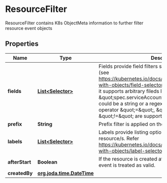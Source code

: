 

# ResourceFilter

ResourceFilter contains K8s ObjectMeta information to further filter resource event objects
## Properties

Name | Type | Description | Notes
------------ | ------------- | ------------- | -------------
**fields** | [**List&lt;Selector&gt;**](Selector.md) | Fields provide field filters similar to K8s field selector (see https://kubernetes.io/docs/concepts/overview/working-with-objects/field-selectors/). Unlike K8s field selector, it supports arbitrary fileds like \&quot;spec.serviceAccountName\&quot;, and the value could be a string or a regex. Same as K8s field selector, operator \&quot;&#x3D;\&quot;, \&quot;&#x3D;&#x3D;\&quot; and \&quot;!&#x3D;\&quot; are supported. |  [optional]
**prefix** | **String** | Prefix filter is applied on the resource name. |  [optional]
**labels** | [**List&lt;Selector&gt;**](Selector.md) | Labels provide listing options to K8s API to watch resource/s. Refer https://kubernetes.io/docs/concepts/overview/working-with-objects/label-selectors/ for more info. |  [optional]
**afterStart** | **Boolean** | If the resource is created after the start time then the event is treated as valid. |  [optional]
**createdBy** | [**org.joda.time.DateTime**](V1Time.md) |  |  [optional]



